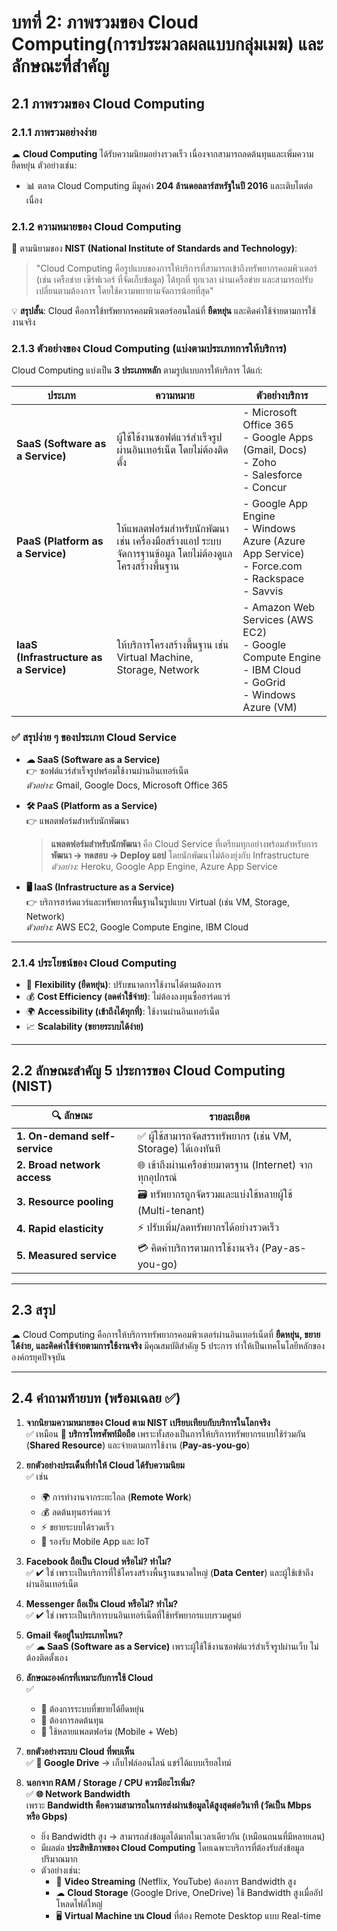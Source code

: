 # บทที่ 2: ภาพรวมของ Cloud Computing(การประมวลผลแบบกลุ่มเมฆ) และลักษณะที่สำคัญ

## 2.1 ภาพรวมของ Cloud Computing

### 2.1.1 ภาพรวมอย่างง่าย
☁ **Cloud Computing** ได้รับความนิยมอย่างรวดเร็ว เนื่องจากสามารถลดต้นทุนและเพิ่มความยืดหยุ่น ตัวอย่างเช่น:
- 📊 ตลาด Cloud Computing มีมูลค่า **204 ล้านดอลลาร์สหรัฐในปี 2016** และเติบโตต่อเนื่อง

### 2.1.2 ความหมายของ Cloud Computing
📖 ตามนิยามของ **NIST (National Institute of Standards and Technology)**:
> "Cloud Computing คือรูปแบบของการให้บริการที่สามารถเข้าถึงทรัพยากรคอมพิวเตอร์ (เช่น เครือข่าย เซิร์ฟเวอร์ ที่จัดเก็บข้อมูล) ได้ทุกที่ ทุกเวลา ผ่านเครือข่าย และสามารถปรับเปลี่ยนตามต้องการ โดยใช้ความพยายามจัดการน้อยที่สุด"

💡 **สรุปสั้น**: Cloud คือการใช้ทรัพยากรคอมพิวเตอร์ออนไลน์ที่ **ยืดหยุ่น** และคิดค่าใช้จ่ายตามการใช้งานจริง

### 2.1.3 ตัวอย่างของ Cloud Computing (แบ่งตามประเภทการให้บริการ)

Cloud Computing แบ่งเป็น **3 ประเภทหลัก** ตามรูปแบบการให้บริการ ได้แก่:

| ประเภท | ความหมาย | ตัวอย่างบริการ |
|--------|-----------|----------------|
| **SaaS (Software as a Service)** | ผู้ใช้ใช้งานซอฟต์แวร์สำเร็จรูปผ่านอินเทอร์เน็ต โดยไม่ต้องติดตั้ง | - Microsoft Office 365 <br> - Google Apps (Gmail, Docs) <br> - Zoho <br> - Salesforce <br> - Concur |
| **PaaS (Platform as a Service)** | ให้แพลตฟอร์มสำหรับนักพัฒนา เช่น เครื่องมือสร้างแอป ระบบจัดการฐานข้อมูล โดยไม่ต้องดูแลโครงสร้างพื้นฐาน | - Google App Engine <br> - Windows Azure (Azure App Service) <br> - Force.com <br> - Rackspace <br> - Savvis |
| **IaaS (Infrastructure as a Service)** | ให้บริการโครงสร้างพื้นฐาน เช่น Virtual Machine, Storage, Network | - Amazon Web Services (AWS EC2) <br> - Google Compute Engine <br> - IBM Cloud <br> - GoGrid <br> - Windows Azure (VM) |

### ✅ สรุปง่าย ๆ ของประเภท Cloud Service
- **☁ SaaS (Software as a Service)**  
  👉 ซอฟต์แวร์สำเร็จรูปพร้อมใช้งานผ่านอินเทอร์เน็ต  
  *ตัวอย่าง:* Gmail, Google Docs, Microsoft Office 365  

- **🛠 PaaS (Platform as a Service)**  
  👉 แพลตฟอร์มสำหรับนักพัฒนา  
  > **แพลตฟอร์มสำหรับนักพัฒนา** คือ Cloud Service ที่เตรียมทุกอย่างพร้อมสำหรับการ **พัฒนา → ทดสอบ → Deploy แอป** โดยนักพัฒนาไม่ต้องยุ่งกับ Infrastructure  
  *ตัวอย่าง:* Heroku, Google App Engine, Azure App Service  

- **🖥 IaaS (Infrastructure as a Service)**  
  👉 บริการฮาร์ดแวร์และทรัพยากรพื้นฐานในรูปแบบ Virtual (เช่น VM, Storage, Network)  
  *ตัวอย่าง:* AWS EC2, Google Compute Engine, IBM Cloud  

---

### 2.1.4 ประโยชน์ของ Cloud Computing
- 🔄 **Flexibility (ยืดหยุ่น)**: ปรับขนาดการใช้งานได้ตามต้องการ
- 💰 **Cost Efficiency (ลดค่าใช้จ่าย)**: ไม่ต้องลงทุนซื้อฮาร์ดแวร์
- 🌍 **Accessibility (เข้าถึงได้ทุกที่)**: ใช้งานผ่านอินเทอร์เน็ต
- 📈 **Scalability (ขยายระบบได้ง่าย)**

---

## 2.2 ลักษณะสำคัญ 5 ประการของ Cloud Computing (NIST)
| 🔍 ลักษณะ | รายละเอียด |
|-----------|------------|
| **1. On-demand self-service** | ✅ ผู้ใช้สามารถจัดสรรทรัพยากร (เช่น VM, Storage) ได้เองทันที |
| **2. Broad network access** | 🌐 เข้าถึงผ่านเครือข่ายมาตรฐาน (Internet) จากทุกอุปกรณ์ |
| **3. Resource pooling** | 🗃 ทรัพยากรถูกจัดรวมและแบ่งใช้หลายผู้ใช้ (Multi-tenant) |
| **4. Rapid elasticity** | ⚡ ปรับเพิ่ม/ลดทรัพยากรได้อย่างรวดเร็ว |
| **5. Measured service** | 💳 คิดค่าบริการตามการใช้งานจริง (Pay-as-you-go) |

---

## 2.3 สรุป
☁ Cloud Computing คือการให้บริการทรัพยากรคอมพิวเตอร์ผ่านอินเทอร์เน็ตที่ **ยืดหยุ่น, ขยายได้ง่าย, และคิดค่าใช้จ่ายตามการใช้งานจริง** มีคุณสมบัติสำคัญ 5 ประการ ทำให้เป็นเทคโนโลยีหลักขององค์กรยุคปัจจุบัน

---

## 2.4 คำถามท้ายบท (พร้อมเฉลย ✅)

1. **จากนิยามความหมายของ Cloud ตาม NIST เปรียบเทียบกับบริการในโลกจริง**  
   ✅ เหมือน **📱 บริการโทรศัพท์มือถือ** เพราะทั้งสองเป็นการให้บริการทรัพยากรแบบใช้ร่วมกัน (**Shared Resource**) และจ่ายตามการใช้งาน (**Pay-as-you-go**)

2. **ยกตัวอย่างประเด็นที่ทำให้ Cloud ได้รับความนิยม**  
   ✅ เช่น  
   - 🌍 การทำงานจากระยะไกล (**Remote Work**)  
   - 💰 ลดต้นทุนฮาร์ดแวร์  
   - ⚡ ขยายระบบได้รวดเร็ว  
   - 📱 รองรับ Mobile App และ IoT  

3. **Facebook ถือเป็น Cloud หรือไม่? ทำไม?**  
   ✅ ✔ ใช่ เพราะเป็นบริการที่ใช้โครงสร้างพื้นฐานขนาดใหญ่ (**Data Center**) และผู้ใช้เข้าถึงผ่านอินเทอร์เน็ต

4. **Messenger ถือเป็น Cloud หรือไม่? ทำไม?**  
   ✅ ✔ ใช่ เพราะเป็นบริการบนอินเทอร์เน็ตที่ใช้ทรัพยากรแบบรวมศูนย์

5. **Gmail จัดอยู่ในประเภทไหน?**  
   ✅ **☁ SaaS (Software as a Service)** เพราะผู้ใช้ใช้งานซอฟต์แวร์สำเร็จรูปผ่านเว็บ ไม่ต้องติดตั้งเอง

6. **ลักษณะองค์กรที่เหมาะกับการใช้ Cloud**  
   ✅  
   - 🏢 ต้องการระบบที่ขยายได้ยืดหยุ่น  
   - 💸 ต้องการลดต้นทุน  
   - 📲 ใช้หลายแพลตฟอร์ม (Mobile + Web)  

7. **ยกตัวอย่างระบบ Cloud ที่พบเห็น**  
   ✅ **📂 Google Drive** → เก็บไฟล์ออนไลน์ แชร์ได้แบบเรียลไทม์  

8. **นอกจาก RAM / Storage / CPU ควรมีอะไรเพิ่ม?**  
   ✅ **🌐 Network Bandwidth**  
   เพราะ **Bandwidth คือความสามารถในการส่งผ่านข้อมูลได้สูงสุดต่อวินาที (วัดเป็น Mbps หรือ Gbps)**  
   - ยิ่ง Bandwidth สูง → สามารถส่งข้อมูลได้มากในเวลาเดียวกัน (เหมือนถนนที่มีหลายเลน)  
   - มีผลต่อ **ประสิทธิภาพของ Cloud Computing** โดยเฉพาะบริการที่ต้องรับส่งข้อมูลปริมาณมาก  
   - ตัวอย่างเช่น:  
     - 🎥 **Video Streaming** (Netflix, YouTube) ต้องการ Bandwidth สูง  
     - ☁ **Cloud Storage** (Google Drive, OneDrive) ใช้ Bandwidth สูงเมื่ออัปโหลดไฟล์ใหญ่  
     - 🖥 **Virtual Machine บน Cloud** ที่ต้อง Remote Desktop แบบ Real-time  

